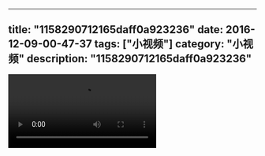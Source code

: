 
---
title: "1158290712165daff0a923236"
date: 2016-12-09-00-47-37
tags: ["小视频"]
category: "小视频"
description: "1158290712165daff0a923236"
---
<video src="http://ohtsqip0g.bkt.clouddn.com/1158290712165daff0a923236.mp4" controls="controls"></video>
